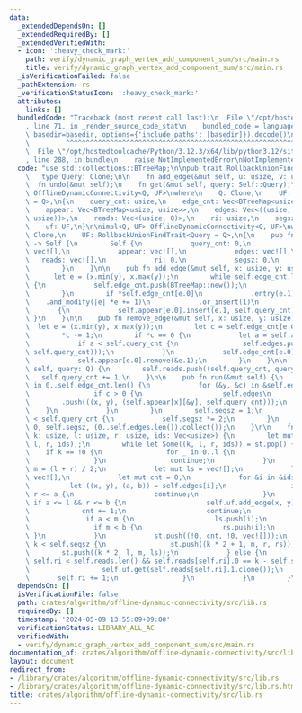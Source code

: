 ```yaml
---
data:
  _extendedDependsOn: []
  _extendedRequiredBy: []
  _extendedVerifiedWith:
  - icon: ':heavy_check_mark:'
    path: verify/dynamic_graph_vertex_add_component_sum/src/main.rs
    title: verify/dynamic_graph_vertex_add_component_sum/src/main.rs
  _isVerificationFailed: false
  _pathExtension: rs
  _verificationStatusIcon: ':heavy_check_mark:'
  attributes:
    links: []
  bundledCode: "Traceback (most recent call last):\n  File \"/opt/hostedtoolcache/Python/3.12.3/x64/lib/python3.12/site-packages/onlinejudge_verify/documentation/build.py\"\
    , line 71, in _render_source_code_stat\n    bundled_code = language.bundle(stat.path,\
    \ basedir=basedir, options={'include_paths': [basedir]}).decode()\n          \
    \         ^^^^^^^^^^^^^^^^^^^^^^^^^^^^^^^^^^^^^^^^^^^^^^^^^^^^^^^^^^^^^^^^^^^^^^^^^^^^^^^^^\n\
    \  File \"/opt/hostedtoolcache/Python/3.12.3/x64/lib/python3.12/site-packages/onlinejudge_verify/languages/rust.py\"\
    , line 288, in bundle\n    raise NotImplementedError\nNotImplementedError\n"
  code: "use std::collections::BTreeMap;\n\npub trait RollbackUnionFindTrait {\n \
    \   type Query: Clone;\n\n    fn add_edge(&mut self, u: usize, v: usize);\n  \
    \  fn undo(&mut self);\n    fn get(&mut self, query: Self::Query);\n}\n\npub struct\
    \ OfflineDynamicConnectivity<Q, UF>\nwhere\n    Q: Clone,\n    UF: RollbackUnionFindTrait<Query\
    \ = Q>,\n{\n    query_cnt: usize,\n    edge_cnt: Vec<BTreeMap<usize, usize>>,\n\
    \    appear: Vec<BTreeMap<usize, usize>>,\n    edges: Vec<((usize, usize), (usize,\
    \ usize))>,\n    reads: Vec<(usize, Q)>,\n    ri: usize,\n    segsz: usize,\n\
    \    uf: UF,\n}\n\nimpl<Q, UF> OfflineDynamicConnectivity<Q, UF>\nwhere\n    Q:\
    \ Clone,\n    UF: RollbackUnionFindTrait<Query = Q>,\n{\n    pub fn new(uf: UF)\
    \ -> Self {\n        Self {\n            query_cnt: 0,\n            edge_cnt:\
    \ vec![],\n            appear: vec![],\n            edges: vec![],\n         \
    \   reads: vec![],\n            ri: 0,\n            segsz: 0,\n            uf,\n\
    \        }\n    }\n\n    pub fn add_edge(&mut self, x: usize, y: usize) {\n  \
    \      let e = (x.min(y), x.max(y));\n        while self.edge_cnt.len() <= e.0\
    \ {\n            self.edge_cnt.push(BTreeMap::new());\n            self.appear.push(BTreeMap::new());\n\
    \        }\n        if *self.edge_cnt[e.0]\n            .entry(e.1)\n        \
    \    .and_modify(|e| *e += 1)\n            .or_insert(1)\n            == 1\n \
    \       {\n            self.appear[e.0].insert(e.1, self.query_cnt);\n       \
    \ }\n    }\n\n    pub fn remove_edge(&mut self, x: usize, y: usize) {\n      \
    \  let e = (x.min(y), x.max(y));\n        let c = self.edge_cnt[e.0].get_mut(&e.1).unwrap();\n\
    \        *c -= 1;\n        if *c == 0 {\n            let a = self.appear[e.0][&e.1];\n\
    \            if a < self.query_cnt {\n                self.edges.push((e, (a,\
    \ self.query_cnt)));\n            }\n            self.edge_cnt[e.0].remove(&e.1);\n\
    \            self.appear[e.0].remove(&e.1);\n        }\n    }\n\n    pub fn get(&mut\
    \ self, query: Q) {\n        self.reads.push((self.query_cnt, query));\n     \
    \   self.query_cnt += 1;\n    }\n\n    pub fn run(&mut self) {\n        for x\
    \ in 0..self.edge_cnt.len() {\n            for (&y, &c) in &self.edge_cnt[x] {\n\
    \                if c > 0 {\n                    self.edges\n                \
    \        .push(((x, y), (self.appear[x][&y], self.query_cnt)));\n            \
    \    }\n            }\n        }\n        self.segsz = 1;\n        while self.segsz\
    \ < self.query_cnt {\n            self.segsz *= 2;\n        }\n        self.dfs(1,\
    \ 0, self.segsz, (0..self.edges.len()).collect());\n    }\n\n    fn dfs(&mut self,\
    \ k: usize, l: usize, r: usize, ids: Vec<usize>) {\n        let mut st = vec![(k,\
    \ l, r, ids)];\n        while let Some((k, l, r, ids)) = st.pop() {\n        \
    \    if k == !0 {\n                for _ in 0..l {\n                    self.uf.undo();\n\
    \                }\n                continue;\n            }\n            let\
    \ m = (l + r) / 2;\n            let mut ls = vec![];\n            let mut rs =\
    \ vec![];\n            let mut cnt = 0;\n            for &i in &ids {\n      \
    \          let ((x, y), (a, b)) = self.edges[i];\n                if b <= l ||\
    \ r <= a {\n                    continue;\n                }\n               \
    \ if a <= l && r <= b {\n                    self.uf.add_edge(x, y);\n       \
    \             cnt += 1;\n                    continue;\n                }\n  \
    \              if a < m {\n                    ls.push(i);\n                }\n\
    \                if m < b {\n                    rs.push(i);\n               \
    \ }\n            }\n            st.push((!0, cnt, !0, vec![]));\n            if\
    \ k < self.segsz {\n                st.push((k * 2 + 1, m, r, rs));\n        \
    \        st.push((k * 2, l, m, ls));\n            } else {\n                while\
    \ self.ri < self.reads.len() && self.reads[self.ri].0 == k - self.segsz {\n  \
    \                  self.uf.get(self.reads[self.ri].1.clone());\n             \
    \       self.ri += 1;\n                }\n            }\n        }\n    }\n}\n"
  dependsOn: []
  isVerificationFile: false
  path: crates/algorithm/offline-dynamic-connectivity/src/lib.rs
  requiredBy: []
  timestamp: '2024-05-09 13:55:09+09:00'
  verificationStatus: LIBRARY_ALL_AC
  verifiedWith:
  - verify/dynamic_graph_vertex_add_component_sum/src/main.rs
documentation_of: crates/algorithm/offline-dynamic-connectivity/src/lib.rs
layout: document
redirect_from:
- /library/crates/algorithm/offline-dynamic-connectivity/src/lib.rs
- /library/crates/algorithm/offline-dynamic-connectivity/src/lib.rs.html
title: crates/algorithm/offline-dynamic-connectivity/src/lib.rs
---
```

